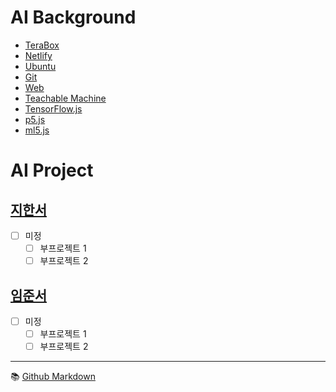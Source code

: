 # AI Background
- [TeraBox](https://www.terabox.com/)
- [Netlify](https://www.netlify.com/)
- [Ubuntu](./background/ubuntu.md)
- [Git](./background/git.md)
- [Web](./background/web.md)
- [Teachable Machine](./background/teachable.md)
- [TensorFlow.js](./background/tensorflowjs.md)
- [p5.js](./background/p5.md)
- [ml5.js](./background/ml5.md)


# AI Project
## [지한서](./han-seo/project.md) 
- [ ] 미정  
  - [ ] 부프로젝트 1
  - [ ] 부프로젝트 2

## [임준서](./joon-seo/project.md)
- [ ] 미정  
  - [ ] 부프로젝트 1
  - [ ] 부프로젝트 2

---

:books: [Github Markdown](https://docs.github.com/en/get-started/writing-on-github/getting-started-with-writing-and-formatting-on-github/basic-writing-and-formatting-syntax)
